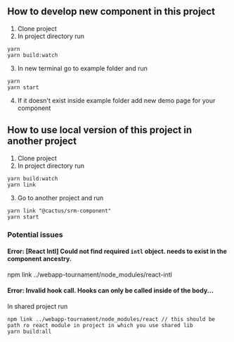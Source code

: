 ## How to develop new component in this project ##

1. Clone project
2. In project directory run 
```
yarn
yarn build:watch
```
3. In new terminal go to example folder and run
```
yarn
yarn start
```
4. If it doesn't exist inside example folder add new demo page for your component

## How to use local version of this project in another project ##

1. Clone project
2. In project directory run 
```
yarn build:watch
yarn link
```
3. Go to another project and run
```
yarn link "@cactus/srm-component"
yarn start
```

### Potential issues ###

#### Error: [React Intl] Could not find required `intl` object. <IntlProvider> needs to exist in the component ancestry. ####
npm link ../webapp-tournament/node_modules/react-intl

#### Error: Invalid hook call. Hooks can only be called inside of the body... ####
In shared project run
```
npm link ../webapp-tournament/node_modules/react // this should be path ro react module in project in which you use shared lib
yarn build:all

```
